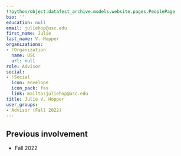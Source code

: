 ```yaml
---
!!python/object:datafest_archive.models.website.pages.PeoplePage
bio: ''
education: null
email: juliehop@usc.edu
first_name: Julie
last_name: V. Hopper
organizations:
- !Organization
  name: USC
  url: null
role: Advisor
social:
- !Social
  icon: envelope
  icon_pack: fas
  link: mailto:juliehop@usc.edu
title: Julie V. Hopper
user_groups:
- Advisor (Fall 2022)
---
```


## Previous involvement

* Fall 2022